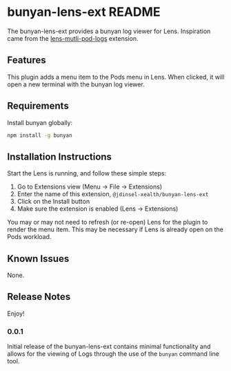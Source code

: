 # bunyan-lens-ext README

The bunyan-lens-ext provides a bunyan log viewer for Lens. Inspiration came from
the [lens-mutli-pod-logs](https://github.com/andrea-falco/lens-multi-pod-logs) extension.

## Features

This plugin adds a menu item to the Pods menu in Lens.  When clicked, it will open a new terminal with the bunyan log viewer.

## Requirements

Install bunyan globally:

```bash
npm install -g bunyan
```

## Installation Instructions

Start the Lens is running, and follow these simple steps:

1. Go to Extensions view (Menu -> File -> Extensions)
2. Enter the name of this extension, `@jdinsel-xealth/bunyan-lens-ext`
3. Click on the Install button
4. Make sure the extension is enabled (Lens → Extensions)

You may or may not need to refresh (or re-open) Lens for the plugin to render
the menu item. This may be necessary if Lens is already open on the Pods workload.

## Known Issues

None.

## Release Notes

Enjoy!

### 0.0.1

Initial release of the bunyan-lens-ext contains minimal functionality and allows
for the viewing of Logs through the use of the `bunyan` command line tool.
